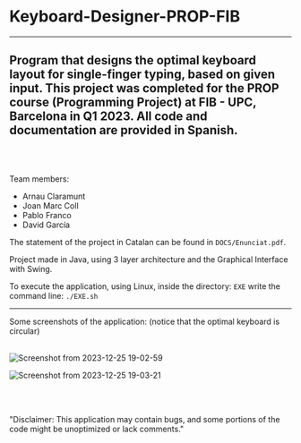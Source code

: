 # Keyboard-Designer-PROP-FIB
---
Program that designs the optimal keyboard layout for single-finger typing, based on given input. 
This project was completed for the PROP course (Programming Project) at FIB - UPC, Barcelona in Q1 2023. 
All code and documentation are provided in Spanish.
---
<br>
</br>

Team members:
- Arnau Claramunt
- Joan Marc Coll
- Pablo Franco
- David García

The statement of the project in Catalan can be found in `DOCS/Enunciat.pdf`.


Project made in Java, using 3 layer architecture and the Graphical Interface with Swing.

To execute the application, using Linux, inside the directory: `EXE` write the command line:  `./EXE.sh` 
  
---

Some screenshots of the application: (notice that the optimal keyboard is circular)
<br>
</br>

![Screenshot from 2023-12-25 19-02-59](https://github.com/ArnauCS03/Keyboard-Designer-PROP-FIB/assets/95536223/661c51b8-cd50-494c-8dea-fd14d8e009a0)


![Screenshot from 2023-12-25 19-03-21](https://github.com/ArnauCS03/Keyboard-Designer-PROP-FIB/assets/95536223/27cad1b4-2165-4cd5-a411-fb531c5268db)

<br>
</br>

"Disclaimer: This application may contain bugs, and some portions of the code might be unoptimized or lack comments."



